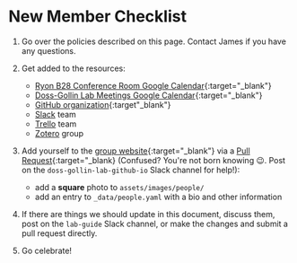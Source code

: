 # New Member Checklist

1. Go over the policies described on this page. Contact James if you have any questions.
1. Get added to the resources:

    * [Ryon B28 Conference Room Google Calendar](https://calendar.google.com/calendar/embed?src=c_h2gee8mvgb9uc8333e2bu3fo6s%40group.calendar.google.com&ctz=America%2FNew_York){:target="_blank"}
    * [Doss-Gollin Lab Meetings Google Calendar](https://calendar.google.com/calendar/embed?src=c_3pod0rrs9khosihbkktf127eag%40group.calendar.google.com&ctz=America%2FNew_York){:target="_blank"}
    * [GitHub organization](https://github.com/dossgollin-lab){:target"_blank"}
    * [Slack](../coding/slack) team
    * [Trello](../coding/trello) team
    * [Zotero](../coding/zotero) group

1. Add yourself to the [group website](https://github.com/dossgollin-lab/dossgollin-lab.github.io){:target="_blank"} via a [Pull Request](https://docs.github.com/en/github/collaborating-with-issues-and-pull-requests/about-pull-requests){:target="_blank} (Confused? You're not born knowing 😉. Post on the `doss-gollin-lab-github-io` Slack channel for help!):

    * add a **square** photo to `assets/images/people/`
    * add an entry to `_data/people.yaml` with a bio and other information

1. If there are things we should update in this document, discuss them, post on the `lab-guide` Slack channel, or make the changes and submit a pull request directly.
1. Go celebrate!
